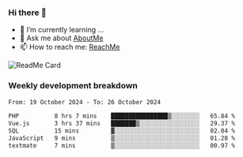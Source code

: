 ### Hi there 👋

- 🌱 I’m currently learning ...
- 💬 Ask me about [AboutMe](https://www.itzcy.com/about)
- 📫 How to reach me: [ReachMe](https://www.itzcy.com/about)

![ReadMe Card](https://github-readme-stats-ten-gilt.vercel.app/api?username=SuperChenYun&show_icons=true&title_color=fff&icon_color=79ff97&text_color=9f9f9f&bg_color=151515&hide_border=true)

### Weekly development breakdown
<!--START_SECTION:waka-->

```txt
From: 19 October 2024 - To: 26 October 2024

PHP          8 hrs 7 mins    ████████████████▒░░░░░░░░   65.84 %
Vue.js       3 hrs 37 mins   ███████▒░░░░░░░░░░░░░░░░░   29.37 %
SQL          15 mins         ▓░░░░░░░░░░░░░░░░░░░░░░░░   02.04 %
JavaScript   9 mins          ▒░░░░░░░░░░░░░░░░░░░░░░░░   01.28 %
textmate     7 mins          ▒░░░░░░░░░░░░░░░░░░░░░░░░   00.97 %
```

<!--END_SECTION:waka-->
